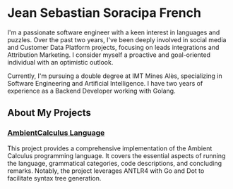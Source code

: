 # Jean Sebastian Soracipa French

I'm a passionate software engineer with a keen interest in languages and puzzles. Over the past two years, I've been deeply involved in social media and Customer Data Platform projects, focusing on leads integrations and Attribution Marketing. I consider myself a proactive and goal-oriented individual with an optimistic outlook.

Currently, I'm pursuing a double degree at IMT Mines Alès, specializing in Software Engineering and Artificial Intelligence. I have two years of experience as a Backend Developer working with Golang.

## About My Projects

### [AmbientCalculus Language](https://github.com/Sebas03446/AmbientCalculusLanguage/tree/master)

This project provides a comprehensive implementation of the Ambient Calculus programming language. It covers the essential aspects of running the language, grammatical categories, code descriptions, and concluding remarks. Notably, the project leverages ANTLR4 with Go and Dot to facilitate syntax tree generation.



